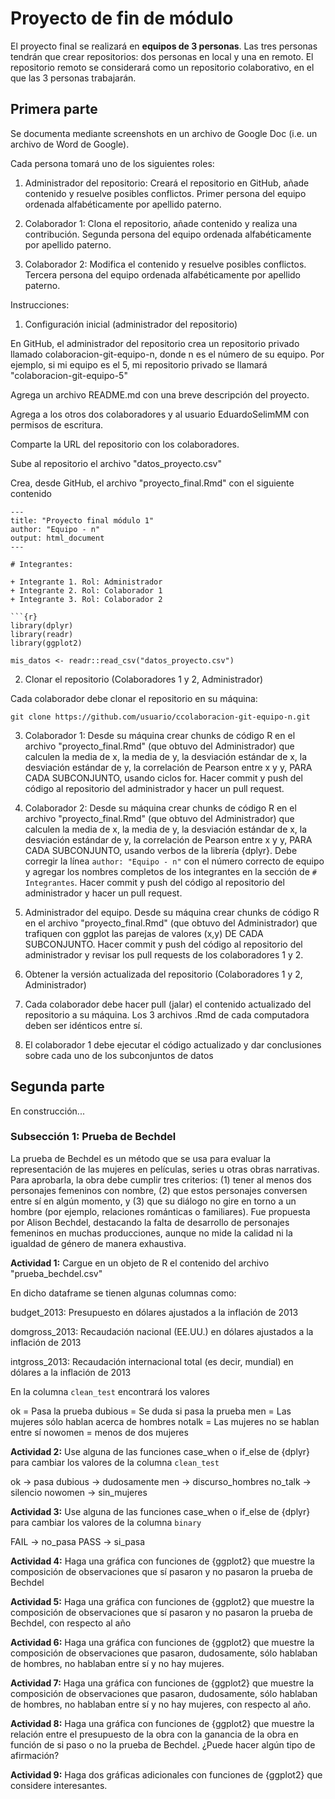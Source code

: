 # Proyecto de fin de módulo

El proyecto final se realizará en **equipos de 3 personas**. Las tres personas tendrán que crear repositorios: dos personas en local y una en remoto. El repositorio remoto se considerará como un repositorio colaborativo, en el que las 3 personas trabajarán.

## Primera parte

Se documenta mediante screenshots en un archivo de Google Doc (i.e. un archivo de Word de Google).

Cada persona tomará uno de los siguientes roles:

1. Administrador del repositorio: Creará el repositorio en GitHub, añade contenido y resuelve posibles conflictos. Primer persona del equipo ordenada alfabéticamente por apellido paterno.

2. Colaborador 1: Clona el repositorio, añade contenido y realiza una contribución. Segunda persona del equipo ordenada alfabéticamente por apellido paterno.

3. Colaborador 2: Modifica el contenido y resuelve posibles conflictos. Tercera persona del equipo ordenada alfabéticamente por apellido paterno.

Instrucciones:

1. Configuración inicial (administrador del repositorio)

En GitHub, el administrador del repositorio crea un repositorio privado llamado colaboracion-git-equipo-n, donde n es el número de su equipo. Por ejemplo, si mi equipo es el 5, mi repositorio privado se llamará "colaboracion-git-equipo-5"

Agrega un archivo README.md con una breve descripción del proyecto.

Agrega a los otros dos colaboradores y al usuario EduardoSelimMM con permisos de escritura.

Comparte la URL del repositorio con los colaboradores.

Sube al repositorio el archivo "datos_proyecto.csv"

Crea, desde GitHub, el archivo "proyecto_final.Rmd" con el siguiente contenido

```
---
title: "Proyecto final módulo 1"
author: "Equipo - n"
output: html_document
---

# Integrantes:

+ Integrante 1. Rol: Administrador
+ Integrante 2. Rol: Colaborador 1
+ Integrante 3. Rol: Colaborador 2

```{r}
library(dplyr)
library(readr)
library(ggplot2)

mis_datos <- readr::read_csv("datos_proyecto.csv")
```

2. Clonar el repositorio (Colaboradores 1 y 2, Administrador)

Cada colaborador debe clonar el repositorio en su máquina:

```
git clone https://github.com/usuario/ccolaboracion-git-equipo-n.git
```

3. Colaborador 1: Desde su máquina crear chunks de código R en el archivo "proyecto_final.Rmd" (que obtuvo del Administrador) que calculen la media de x, la media de y, la desviación estándar de x, la desviación estándar de y, la correlación de Pearson entre x y y, PARA CADA SUBCONJUNTO, usando ciclos for. Hacer commit y push del código al repositorio del administrador y hacer un pull request.

4. Colaborador 2: Desde su máquina crear chunks de código R en el archivo "proyecto_final.Rmd" (que obtuvo del Administrador) que calculen la media de x, la media de y, la desviación estándar de x, la desviación estándar de y, la correlación de Pearson entre x y y, PARA CADA SUBCONJUNTO, usando verbos de la librería {dplyr}. Debe corregir la línea `author: "Equipo - n"` con el número correcto de equipo y agregar los nombres completos de los integrantes en la sección de `# Integrantes`. Hacer commit y push del código al repositorio del administrador y hacer un pull request.

5. Administrador del equipo. Desde su máquina crear chunks de código R en el archivo "proyecto_final.Rmd" (que obtuvo del Administrador) que trafiquen con ggplot las parejas de valores (x,y) DE CADA SUBCONJUNTO. Hacer commit y push del código al repositorio del administrador y revisar los pull requests de los colaboradores 1 y 2.

6. Obtener la versión actualizada del repositorio (Colaboradores 1 y 2, Administrador)

7. Cada colaborador debe hacer pull (jalar) el contenido actualizado del repositorio a su máquina. Los 3 archivos .Rmd de cada computadora deben ser idénticos entre sí.
   
9. El colaborador 1 debe ejecutar el código actualizado y dar conclusiones sobre cada uno de los subconjuntos de datos

## Segunda parte

En construcción...

### Subsección 1: Prueba de Bechdel

La prueba de Bechdel es un método que se usa para evaluar la representación de las mujeres en películas, series u otras obras narrativas. Para aprobarla, la obra debe cumplir tres criterios: (1) tener al menos dos personajes femeninos con nombre, (2) que estos personajes conversen entre sí en algún momento, y (3) que su diálogo no gire en torno a un hombre (por ejemplo, relaciones románticas o familiares). Fue propuesta por Alison Bechdel, destacando la falta de desarrollo de personajes femeninos en muchas producciones, aunque no mide la calidad ni la igualdad de género de manera exhaustiva.

**Actividad 1:** Cargue en un objeto de R el contenido del archivo "prueba_bechdel.csv"

En dicho dataframe se tienen algunas columnas como:

budget_2013: Presupuesto en dólares ajustados a la inflación de 2013

domgross_2013: Recaudación nacional (EE.UU.) en dólares ajustados a la inflación de 2013

intgross_2013: Recaudación internacional total (es decir, mundial) en dólares a la inflación de 2013

En la columna `clean_test` encontrará los valores

ok = Pasa la prueba
dubious = Se duda si pasa la prueba
men = Las mujeres sólo hablan acerca de hombres
notalk = Las mujeres no se hablan entre sí
nowomen = menos de dos mujeres

**Actividad 2:** Use alguna de las funciones case_when o if_else de {dplyr} para cambiar los valores de la columna `clean_test`

ok -> pasa
dubious -> dudosamente
men -> discurso_hombres
no_talk -> silencio
nowomen -> sin_mujeres

**Actividad 3:** Use alguna de las funciones case_when o if_else de {dplyr} para cambiar los valores de la columna `binary`

FAIL -> no_pasa
PASS -> si_pasa

**Actividad 4:** Haga una gráfica con funciones de {ggplot2} que muestre la composición de observaciones que sí pasaron y no pasaron la prueba de Bechdel

**Actividad 5:** Haga una gráfica con funciones de {ggplot2} que muestre la composición de observaciones que sí pasaron y no pasaron la prueba de Bechdel, con respecto al año

**Actividad 6:** Haga una gráfica con funciones de {ggplot2} que muestre la composición de observaciones que pasaron, dudosamente, sólo hablaban de hombres, no hablaban entre sí y no hay mujeres.

**Actividad 7:** Haga una gráfica con funciones de {ggplot2} que muestre la composición de observaciones que pasaron, dudosamente, sólo hablaban de hombres, no hablaban entre sí y no hay mujeres, con respecto al año.

**Actividad 8:** Haga una gráfica con funciones de {ggplot2} que muestre la relación entre el presupuesto de la obra con la ganancia de la obra en función de si paso o no la prueba de Bechdel. ¿Puede hacer algún tipo de afirmación?

**Actividad 9:** Haga dos gráficas adicionales con funciones de {ggplot2} que considere interesantes.






